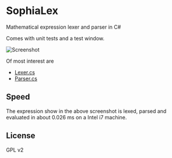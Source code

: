 SophiaLex
=========

Mathematical expression lexer and parser in C#

Comes with unit tests and a test window.

![Screenshot](http://i.imgur.com/NOkJxnW.png)

Of most interest are

  - [Lexer.cs](master/SophiaLex/Lexer.cs)
  - [Parser.cs](master/SophiaLex/Parser.cs)

Speed
--------

The expression show in the above screenshot is lexed, parsed and evaluated in about 0.026 ms on a Intel i7 machine.

License
--------

GPL v2

